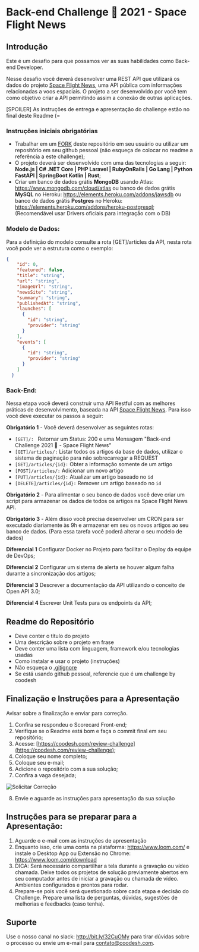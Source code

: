 # Back-end Challenge 🏅 2021 - Space Flight News

## Introdução

Este é um desafio para que possamos ver as suas habilidades como Back-end Developer.

Nesse desafio você deverá desenvolver uma REST API que utilizará os dados do projeto [Space Flight News](https://api.spaceflightnewsapi.net/v3/documentation), uma API pública com informações relacionadas a voos espaciais. O projeto a ser desenvolvido por você tem como objetivo criar a API permitindo assim a conexão de outras aplicações.

[SPOILER] As instruções de entrega e apresentação do challenge estão no final deste Readme (=

### Instruções iniciais obrigatórias

- Trabalhar em um [FORK](https://lab.coodesh.com/help/gitlab-basics/fork-project.md) deste repositório em seu usuário ou utilizar um repositório em seu github pessoal (não esqueça de colocar no readme a referência a este challenge);
- O projeto deverá ser desenvolvido com uma das tecnologias a seguir: **Node.js | C# .NET Core | PHP Laravel | RubyOnRails | Go Lang | Python FastAPI | SpringBoot Kotlin | Rust**;
- Criar um banco de dados grátis **MongoDB** usando Atlas: https://www.mongodb.com/cloud/atlas ou banco de dados grátis **MySQL** no Heroku: https://elements.heroku.com/addons/jawsdb ou banco de dados grátis **Postgres** no Heroku: https://elements.heroku.com/addons/heroku-postgresql; (Recomendável usar Drivers oficiais para integração com o DB)

### Modelo de Dados:

Para a definição do modelo consulte a rota [GET]/articles da API, nesta rota você pode ver a estrutura como o exemplo:

```json
{
    "id": 0,
    "featured": false,
    "title": "string",
    "url": "string",
    "imageUrl": "string",
    "newsSite": "string",
    "summary": "string",
    "publishedAt": "string",
    "launches": [
      {
        "id": "string",
        "provider": "string"
      }
    ],
    "events": [
      {
        "id": "string",
        "provider": "string"
      }
    ]
  }
```

### Back-End:

Nessa etapa você deverá construir uma API Restful com as melhores práticas de desenvolvimento, baseada na API [Space Flight News](https://api.spaceflightnewsapi.net/v3/documentation). Para isso você deve executar os passos a seguir:

**Obrigatório 1** - Você deverá desenvolver as seguintes rotas:

- `[GET]/: ` Retornar um Status: 200 e uma Mensagem "Back-end Challenge 2021 🏅 - Space Flight News"
- `[GET]/articles/:`   Listar todos os artigos da base de dados, utilizar o sistema de paginação para não sobrecarregar a REQUEST
- `[GET]/articles/{id}:` Obter a informação somente de um artigo
- `[POST]/articles/:` Adicionar um novo artigo
- `[PUT]/articles/{id}:` Atualizar um artigo baseado no `id`
- `[DELETE]/articles/{id}:` Remover um artigo baseado no `id`

**Obrigatório 2** - Para alimentar o seu banco de dados você deve criar um script para armazenar os dados de todos os artigos na Space Flight News API. 

**Obrigatório 3** - Além disso você precisa desenvolver um CRON para ser executado diariamente às 9h e armazenar em seu os novos artigos ao seu banco de dados. (Para essa tarefa você poderá alterar o seu modelo de dados) 

**Diferencial 1** Configurar Docker no Projeto para facilitar o Deploy da equipe de DevOps;

**Diferencial 2** Configurar um sistema de alerta se houver algum falha durante a sincronização dos artigos;

**Diferencial 3** Descrever a documentação da API utilizando o conceito de Open API 3.0;

**Diferencial 4** Escrever Unit Tests para os endpoints da API;

## Readme do Repositório

- Deve conter o título do projeto
- Uma descrição sobre o projeto em frase
- Deve conter uma lista com linguagem, framework e/ou tecnologias usadas
- Como instalar e usar o projeto (instruções)
- Não esqueça o [.gitignore](https://www.toptal.com/developers/gitignore)
- Se está usando github pessoal, referencie que é um challenge by coodesh 

## Finalização e Instruções para a Apresentação

Avisar sobre a finalização e enviar para correção.

1. Confira se respondeu o Scorecard Front-end;
2. Verifique se o Readme está bom e faça o commit final em seu repositório;
3. Acesse: [https://coodesh.com/review-challenge](https://coodesh.com/review-challenge);
4. Coloque seu nome completo; 
5. Coloque seu e-mail;
6. Adicione o repositório com a sua solução;
7. Confira a vaga desejada;

![Solicitar Correção](https://res.cloudinary.com/coodesh/image/upload/v1612571243/coodesh-teams/challenges/repo.gif)

8. Envie e aguarde as instruções para apresentação da sua solução

## Instruções para se preparar para a Apresentação:

1. Aguarde o e-mail com as instruções de apresentação 
2. Enquanto isso, crie uma conta na plataforma: https://www.loom.com/ e instale o Desktop App ou Extensão no Chrome: https://www.loom.com/download 
3. DICA: Será necessário compartilhar a tela durante a gravação ou vídeo chamada. Deixe todos os projetos de solução previamente abertos em seu computador antes de iniciar a gravação ou chamada de vídeo. Ambientes configurados e prontos para rodar.
4. Prepare-se pois você será questionado sobre cada etapa e decisão do Challenge. Prepare uma lista de perguntas, dúvidas, sugestões de melhorias e feedbacks (caso tenha).

## Suporte

Use o nosso canal no slack: http://bit.ly/32CuOMy para tirar dúvidas sobre o processo ou envie um e-mail para contato@coodesh.com.


